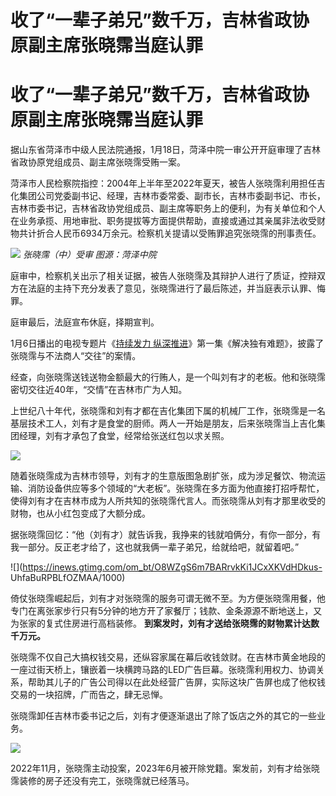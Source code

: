 # 收了“一辈子弟兄”数千万，吉林省政协原副主席张晓霈当庭认罪

# 收了“一辈子弟兄”数千万，吉林省政协原副主席张晓霈当庭认罪

据山东省菏泽市中级人民法院通报，1月18日，菏泽中院一审公开开庭审理了吉林省政协原党组成员、副主席张晓霈受贿一案。

菏泽市人民检察院指控：2004年上半年至2022年夏天，被告人张晓霈利用担任吉化集团公司党委副书记、经理，吉林市委常委、副市长，吉林市委副书记、市长，吉林市委书记，吉林省政协党组成员、副主席等职务上的便利，为有关单位和个人在业务承揽、用地审批、职务提拔等方面提供帮助，直接或通过其亲属非法收受财物共计折合人民币6934万余元。检察机关提请以受贿罪追究张晓霈的刑事责任。

![](https://inews.gtimg.com/om_bt/O-4bOMtVXTpG5i-qwiO9Mt4XMAqV2QbFQo5cMoHrcVwX8AA/1000)
_张晓霈（中）受审 图源：菏泽中院_

庭审中，检察机关出示了相关证据，被告人张晓霈及其辩护人进行了质证，控辩双方在法庭的主持下充分发表了意见，张晓霈进行了最后陈述，并当庭表示认罪、悔罪。

庭审最后，法庭宣布休庭，择期宣判。

1月6日播出的电视专题片《[持续发力
纵深推进](https://news.qq.com/rain/a/UTR2024010500579200)》第一集《解决独有难题》，披露了张晓霈与不法商人“交往”的案情。

经查，向张晓霈送钱送物金额最大的行贿人，是一个叫刘有才的老板。他和张晓霈密切交往近40年，“交情”在吉林市广为人知。

上世纪八十年代，张晓霈和刘有才都在吉化集团下属的机械厂工作，张晓霈是一名基层技术工人，刘有才是食堂的厨师。两人一开始是朋友，后来张晓霈当上吉化集团经理，刘有才承包了食堂，经常给张送红包以求关照。‍‍‍‍‍‍

![](https://inews.gtimg.com/om_bt/OnCt7d0RHI8QFBQvkcCi2cfMqT1ePj2JPgBLihMRa67ngAA/1000)

随着张晓霈成为吉林市领导，刘有才的生意版图急剧扩张，成为涉足餐饮、物流运输、消防设备供应等多个领域的“大老板”。张晓霈在多方面为他直接打招呼帮忙，使得刘有才在吉林市成为人所共知的张晓霈代言人。而张晓霈从刘有才那里收受的财物，也从小红包变成了大额分成。

据张晓霈回忆：“他（刘有才）就告诉我，我挣来的钱就咱俩分，有你一部分，有我一部分。反正老才给了，这也就我俩一辈子弟兄，给就给吧，就留着吧。”‍‍‍‍

![](https://inews.gtimg.com/om_bt/O8WZgS6m7BARrvkKi1JCxXKVdHDkus-
UhfaBuRPBLfOZMAA/1000)

倚仗张晓霈崛起后，刘有才对张晓霈的服务可谓无微不至。为方便张晓霈用餐，他专门在离张家步行只有5分钟的地方开了家餐厅；钱款、金条源源不断地送上，又为张家的复式住房进行高档装修。
**到案发时，刘有才送给张晓霈的财物累计达数千万元。**

张晓霈不仅自己大搞权钱交易，还纵容家属在幕后收钱敛财。在吉林市黄金地段的一座过街天桥上，镶嵌着一块横跨马路的LED广告巨幕。张晓霈利用权力、协调关系，帮助其儿子的广告公司得以在此处经营广告屏，实际这块广告屏也成了他权钱交易的一块招牌，广而告之，肆无忌惮。

张晓霈卸任吉林市委书记之后，刘有才便逐渐退出了除了饭店之外的其它的一些业务。

![](https://inews.gtimg.com/om_bt/O2lpN7J-p3eb4wDKpOQipyscZHVBLstqIRnt22AITkcgoAA/1000)

2022年11月，张晓霈主动投案，2023年6月被开除党籍。案发前，刘有才给张晓霈装修的房子还没有完工，张晓霈就已经落马。

